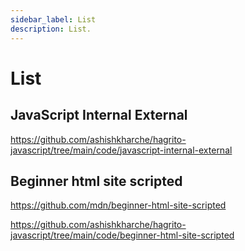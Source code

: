 ```yaml
---
sidebar_label: List
description: List.
---
```


# List

## JavaScript Internal External

https://github.com/ashishkharche/hagrito-javascript/tree/main/code/javascript-internal-external

## Beginner html site scripted

https://github.com/mdn/beginner-html-site-scripted

https://github.com/ashishkharche/hagrito-javascript/tree/main/code/beginner-html-site-scripted
